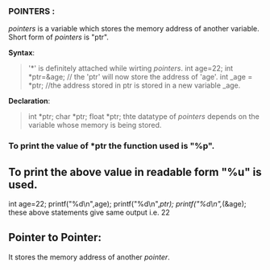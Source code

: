 ### POINTERS :

*pointers* is a variable which stores the memory address of another variable.
Short form of *pointers* is "ptr".


**Syntax**:
>'*' is definitely attached while wirting *pointers*.
>int age=22;
> int *ptr=&age; // the 'ptr' will now store the address of 'age'.
>int _age = *ptr; //the address stored in ptr is stored in a new variable _age.


**Declaration**:
>int *ptr;
>char *ptr;
>float *ptr;
>thte datatype of *pointers* depends on the variable whose memory is being stored.


### To print the value of *ptr the function used is "%p".
## To print the above value in readable form "%u" is used.


int age=22;
printf("%d\n",age);
printf("%d\n",*ptr);
printf("%d\n",*(&age);
these above statements give same output i.e. 22



## Pointer to Pointer:
It stores the memory address of another *pointer*.
